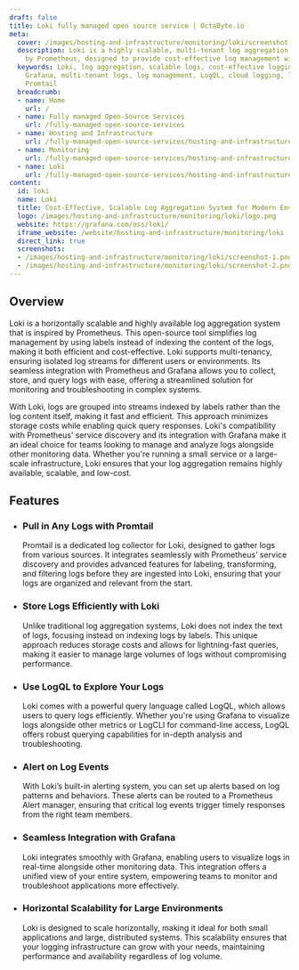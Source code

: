 ```yaml
---
draft: false
title: Loki fully managed open source service | OctaByte.io
meta:
  cover: /images/hosting-and-infrastructure/monitoring/loki/screenshot-1.png
  description: Loki is a highly scalable, multi-tenant log aggregation tool inspired
    by Prometheus, designed to provide cost-effective log management with easy operation.
  keywords: Loki, log aggregation, scalable logs, cost-effective logging, Prometheus,
    Grafana, multi-tenant logs, log management, LogQL, cloud logging, log storage,
    Promtail
  breadcrumb:
  - name: Home
    url: /
  - name: Fully managed Open-Source Services
    url: /fully-managed-open-source-services
  - name: Hosting and Infrastructure
    url: /fully-managed-open-source-services/hosting-and-infrastructure
  - name: Monitoring
    url: /fully-managed-open-source-services/hosting-and-infrastructure/monitoring
  - name: Loki
    url: /fully-managed-open-source-services/hosting-and-infrastructure/monitoring/loki
content:
  id: loki
  name: Loki
  title: Cost-Effective, Scalable Log Aggregation System for Modern Environments
  logo: /images/hosting-and-infrastructure/monitoring/loki/logo.png
  website: https://grafana.com/oss/loki/
  iframe_website: /website/hosting-and-infrastructure/monitoring/loki
  direct_link: true
  screenshots:
  - /images/hosting-and-infrastructure/monitoring/loki/screenshot-1.png
  - /images/hosting-and-infrastructure/monitoring/loki/screenshot-2.png
---
```


## Overview

Loki is a horizontally scalable and highly available log aggregation system that is inspired by Prometheus. This open-source tool simplifies log management by using labels instead of indexing the content of the logs, making it both efficient and cost-effective. Loki supports multi-tenancy, ensuring isolated log streams for different users or environments. Its seamless integration with Prometheus and Grafana allows you to collect, store, and query logs with ease, offering a streamlined solution for monitoring and troubleshooting in complex systems.

With Loki, logs are grouped into streams indexed by labels rather than the log content itself, making it fast and efficient. This approach minimizes storage costs while enabling quick query responses. Loki's compatibility with Prometheus’ service discovery and its integration with Grafana make it an ideal choice for teams looking to manage and analyze logs alongside other monitoring data. Whether you're running a small service or a large-scale infrastructure, Loki ensures that your log aggregation remains highly available, scalable, and low-cost.

## Features

- ### Pull in Any Logs with Promtail

  Promtail is a dedicated log collector for Loki, designed to gather logs from various sources. It integrates seamlessly with Prometheus’ service discovery and provides advanced features for labeling, transforming, and filtering logs before they are ingested into Loki, ensuring that your logs are organized and relevant from the start.

- ### Store Logs Efficiently with Loki

  Unlike traditional log aggregation systems, Loki does not index the text of logs, focusing instead on indexing logs by labels. This unique approach reduces storage costs and allows for lightning-fast queries, making it easier to manage large volumes of logs without compromising performance.

- ### Use LogQL to Explore Your Logs

  Loki comes with a powerful query language called LogQL, which allows users to query logs efficiently. Whether you're using Grafana to visualize logs alongside other metrics or LogCLI for command-line access, LogQL offers robust querying capabilities for in-depth analysis and troubleshooting.

- ### Alert on Log Events

  With Loki’s built-in alerting system, you can set up alerts based on log patterns and behaviors. These alerts can be routed to a Prometheus Alert manager, ensuring that critical log events trigger timely responses from the right team members.

- ### Seamless Integration with Grafana

  Loki integrates smoothly with Grafana, enabling users to visualize logs in real-time alongside other monitoring data. This integration offers a unified view of your entire system, empowering teams to monitor and troubleshoot applications more effectively.

- ### Horizontal Scalability for Large Environments

  Loki is designed to scale horizontally, making it ideal for both small applications and large, distributed systems. This scalability ensures that your logging infrastructure can grow with your needs, maintaining performance and availability regardless of log volume.

